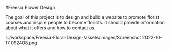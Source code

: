 #Freesia Flower Design 

The goal of this project is to design and build a website to promote florist courses and inspire people to become florists.
It should provide information about what it offers and how to contact us. 

!../workspace/Freesia-Floral-Design-/assets/images/Screenshot 2022-10-17 092408.png
